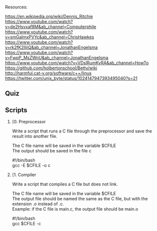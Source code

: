 Resources: <br>

https://en.wikipedia.org/wiki/Dennis_Ritchie<br>
https://www.youtube.com/watch?v=de2Hsvxaf8M&ab_channel=Computerphile<br>
https://www.youtube.com/watch?v=smGalmxPVYc&ab_channel=ChrisHawkes<br>
https://www.youtube.com/watch?v=rk2fK2IIiiQ&ab_channel=JonathanEngelsma<br>
https://www.youtube.com/watch?v=FwpP_MsZWnU&ab_channel=JonathanEngelsma<br>
https://www.youtube.com/watch?v=VDslRumKvRA&ab_channel=HowTo<br>
https://github.com/holbertonschool/Betty/wiki<br>
http://harmful.cat-v.org/software/c++/linus<br>
https://twitter.com/unix_byte/status/1024147947393495040?s=21<br>

<h2>Quiz</h2>

<h2>Scripts</h2>

<ol>
<li>[0. Preprocessor<br>

Write a script that runs a C file through the preprocessor and save the result into another file.<br>

The C file name will be saved in the variable $CFILE<br>
The output should be saved in the file c<br>

#!/bin/bash<br>
gcc -E $CFILE -o c

<li>[1. Compiler<br>

Write a script that compiles a C file but does not link.<br>

The C file name will be saved in the variable $CFILE<br>
The output file should be named the same as the C file, but with the extension .o instead of .c.<br>
Example: if the C file is main.c, the output file should be main.o<br>

#!/bin/bash<br>
gcc $CFILE -c<br>

</ol>